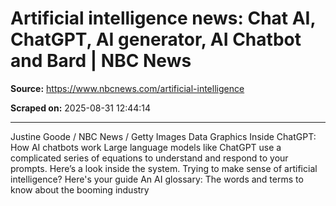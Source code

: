 # Artificial intelligence news: Chat AI, ChatGPT, AI generator, AI Chatbot and Bard | NBC News

**Source:** https://www.nbcnews.com/artificial-intelligence

**Scraped on:** 2025-08-31 12:44:14

---

Justine Goode / NBC News / Getty Images
Data Graphics
Inside ChatGPT: How AI chatbots work
Large language models like ChatGPT use a complicated series of equations to understand and respond to your prompts. Here’s a look inside the system.
Trying to make sense of artificial intelligence? Here's your guide
An AI glossary: The words and terms to know about the booming industry